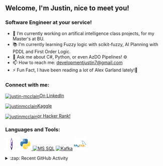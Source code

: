 ## Welcome, I'm Justin, nice to meet you!
### Software Engineer at your service!

- 🤖 I’m currently working on artifical intelligence class projects, for my Master's at BU.
- 📚 I’m currently learning Fuzzy logic with scikit-fuzzy, AI Planning with PDDL and First Order Logic.
- 💬 Ask me about C#, Python, or even AzDO Pipelines! ⚙️
- 📫 How to reach me: developmentjustin7@gmail.com
- ⚡ Fun Fact, I have been reading a lot of Alex Garland lately!📗

<!--START_SECTION:activity-->

<!--END_SECTION:activity-->

<h3 align="left">Connect with me:</h3>
<p align="left">
<a href="https://linkedin.com/in/bizdork" target="blank">
<img align="center" src="https://raw.githubusercontent.com/rahuldkjain/github-profile-readme-generator/master/src/images/icons/Social/linked-in-alt.svg" alt="justin-mcclain" height="30" width="40" />On LinkedIn</a>

<a href="https://www.kaggle.com/justinmcclain" target="blank"><img align="center" src="https://raw.githubusercontent.com/rahuldkjain/github-profile-readme-generator/master/src/images/icons/Social/kaggle.svg" alt="justinmcclain" height="30" width="40" />Kaggle</a>

<a href="https://www.hackerrank.com/uebertech"  target="blank"><img align="center" src="https://raw.githubusercontent.com/rahuldkjain/github-profile-readme-generator/master/src/images/icons/Social/hackerrank.svg" alt="justinmcclain" height="30" width="40" />or Hacker Rank!</a>
</p>

<h3 align="left">Languages and Tools:</h3>
<p align="left"> 
 <a href="https://learn.microsoft.com/en-us/dotnet/csharp/" target="_blank" rel="noreferrer"> <img src="https://github.com/justinprogdev/justinprogdev/blob/main/c-sharp-c.svg" alt="C#" width="40" height="40"/></a> 
  <a href="https://www.python.org" target="_blank" rel="noreferrer"> <img src="https://raw.githubusercontent.com/devicons/devicon/master/icons/python/python-original.svg" alt="python" width="40" height="40"/> 
  <a href="https://www.microsoft.com/en-us/sql-server" target="_blank" rel="noreferrer"> <img src="https://www.svgrepo.com/show/303229/microsoft-sql-server-logo.svg" alt="MS SQL" width="40" height="40"/></a> 
  <a href="https://www.apache.kafka.org" target="_blank" rel="noreferrer"> <img src="https://github.com/justin-mcclain/blob/main/svg/kafka.png" alt="Kafka" width="40" height="40"/></a> 
  <a href="https://www.mysql.com/" target="_blank" rel="noreferrer"> <img src="https://raw.githubusercontent.com/devicons/devicon/master/icons/mysql/mysql-original-wordmark.svg" alt="MySql" width="40" height="40"/></a>
  
<br />

<details>
  <summary>:zap: Recent GitHub Activity</summary>
  




